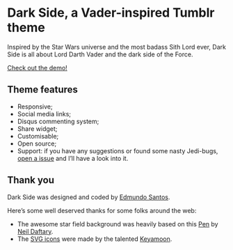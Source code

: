 # Dark Side, a Vader-inspired Tumblr theme

Inspired by the Star Wars universe and the most badass Sith Lord ever, Dark Side is all about Lord Darth Vader and the dark side of the Force.

[Check out the demo!](https://www.tumblr.com/theme/40329)

## Theme features

- Responsive;
- Social media links;
- Disqus commenting system;
- Share widget;
- Customisable;
- Open source;
- Support: if you have any suggestions or found some nasty Jedi-bugs, [open a issue](https://github.com/edmundojr/tumblr-darkhorse/issues/new) and I’ll have a look into it.

## Thank you

Dark Side was designed and coded by [Edmundo Santos](http://edmundojr.com).

Here’s some well deserved thanks for some folks around the web:

- The awesome star field background was heavily based on this [Pen](http://codepen.io/neilzo/pen/ZGVWzp) by [Neil Daftary](http://twitter.com/neilzo).
- The [SVG icons](https://github.com/Keyamoon/IcoMoon-Free) were made by the talented [Keyamoon](https://twitter.com/keyamoon).
